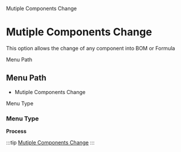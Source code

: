 
Mutiple Components Change
# Mutiple Components Change


This option allows the change of any component into BOM or Formula

Menu Path
## Menu Path



- Mutiple Components Change

Menu Type
### Menu Type

**Process**


:::tip
[Mutiple Components Change](functional-guide/process/process-pp_mutiple-components-change.md)
:::